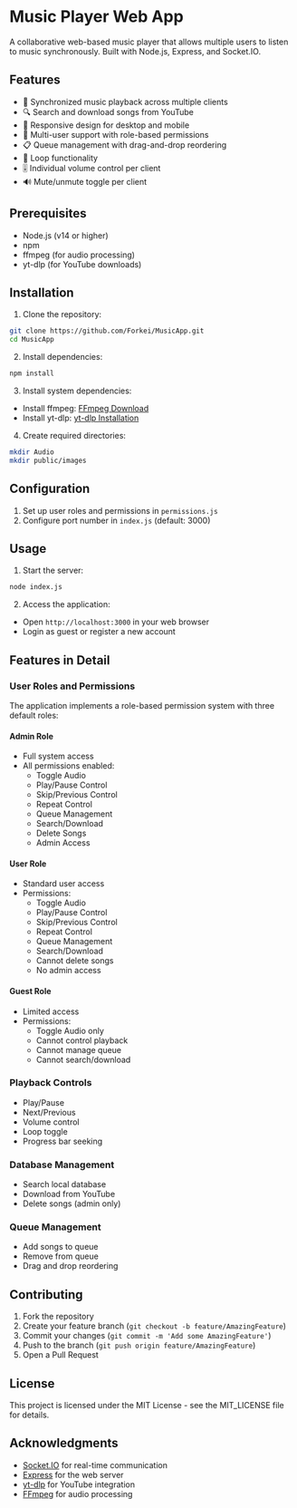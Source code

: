 # Music Player Web App

A collaborative web-based music player that allows multiple users to listen to music synchronously. Built with Node.js, Express, and Socket.IO.

## Features

- 🎵 Synchronized music playback across multiple clients
- 🔍 Search and download songs from YouTube
- 📱 Responsive design for desktop and mobile
- 👥 Multi-user support with role-based permissions
- 📋 Queue management with drag-and-drop reordering
- 🔄 Loop functionality
- 🎚️ Individual volume control per client
- 🔊 Mute/unmute toggle per client

## Prerequisites

- Node.js (v14 or higher)
- npm
- ffmpeg (for audio processing)
- yt-dlp (for YouTube downloads)

## Installation

1. Clone the repository:
```bash
git clone https://github.com/Forkei/MusicApp.git
cd MusicApp
```

2. Install dependencies:
```bash
npm install
```

3. Install system dependencies:
- Install ffmpeg: [FFmpeg Download](https://ffmpeg.org/download.html)
- Install yt-dlp: [yt-dlp Installation](https://github.com/yt-dlp/yt-dlp#installation)

4. Create required directories:
```bash
mkdir Audio
mkdir public/images
```

## Configuration

1. Set up user roles and permissions in `permissions.js`
2. Configure port number in `index.js` (default: 3000)

## Usage

1. Start the server:
```bash
node index.js
```

2. Access the application:
- Open `http://localhost:3000` in your web browser
- Login as guest or register a new account

## Features in Detail

### User Roles and Permissions

The application implements a role-based permission system with three default roles:

#### Admin Role
- Full system access
- All permissions enabled:
  - Toggle Audio
  - Play/Pause Control
  - Skip/Previous Control
  - Repeat Control
  - Queue Management
  - Search/Download
  - Delete Songs
  - Admin Access

#### User Role
- Standard user access
- Permissions:
  - Toggle Audio
  - Play/Pause Control
  - Skip/Previous Control
  - Repeat Control
  - Queue Management
  - Search/Download
  - Cannot delete songs
  - No admin access

#### Guest Role
- Limited access
- Permissions:
  - Toggle Audio only
  - Cannot control playback
  - Cannot manage queue
  - Cannot search/download

### Playback Controls
- Play/Pause
- Next/Previous
- Volume control
- Loop toggle
- Progress bar seeking

### Database Management
- Search local database
- Download from YouTube
- Delete songs (admin only)

### Queue Management
- Add songs to queue
- Remove from queue
- Drag and drop reordering

## Contributing

1. Fork the repository
2. Create your feature branch (`git checkout -b feature/AmazingFeature`)
3. Commit your changes (`git commit -m 'Add some AmazingFeature'`)
4. Push to the branch (`git push origin feature/AmazingFeature`)
5. Open a Pull Request

## License

This project is licensed under the MIT License - see the MIT_LICENSE file for details.

## Acknowledgments

- [Socket.IO](https://socket.io/) for real-time communication
- [Express](https://expressjs.com/) for the web server
- [yt-dlp](https://github.com/yt-dlp/yt-dlp) for YouTube integration
- [FFmpeg](https://ffmpeg.org/) for audio processing
